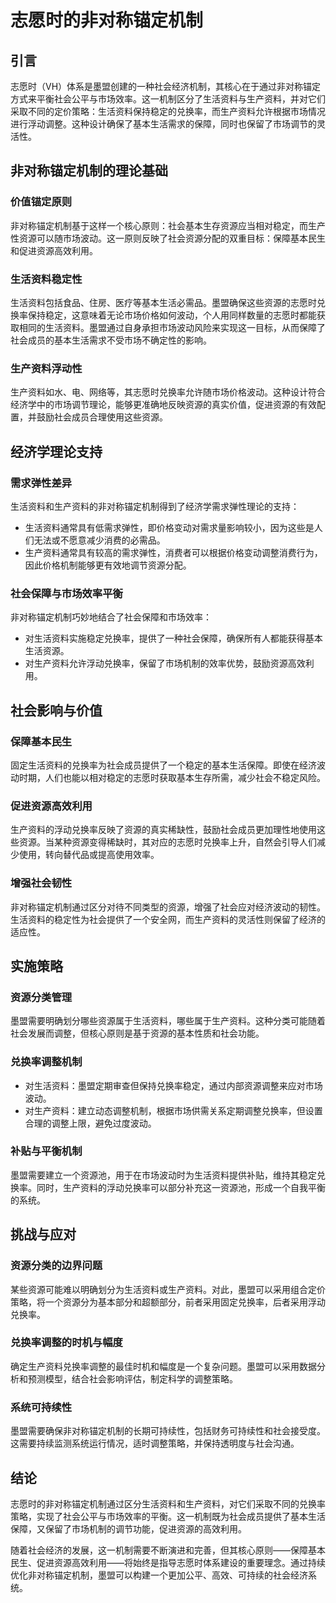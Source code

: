 # 志愿时的非对称锚定机制

## 引言
志愿时（VH）体系是墨盟创建的一种社会经济机制，其核心在于通过非对称锚定方式来平衡社会公平与市场效率。这一机制区分了生活资料与生产资料，并对它们采取不同的定价策略：生活资料保持稳定的兑换率，而生产资料允许根据市场情况进行浮动调整。这种设计确保了基本生活需求的保障，同时也保留了市场调节的灵活性。

## 非对称锚定机制的理论基础

### 价值锚定原则
非对称锚定机制基于这样一个核心原则：社会基本生存资源应当相对稳定，而生产性资源可以随市场波动。这一原则反映了社会资源分配的双重目标：保障基本民生和促进资源高效利用。

### 生活资料稳定性
生活资料包括食品、住房、医疗等基本生活必需品。墨盟确保这些资源的志愿时兑换率保持稳定，这意味着无论市场价格如何波动，个人用同样数量的志愿时都能获取相同的生活资料。墨盟通过自身承担市场波动风险来实现这一目标，从而保障了社会成员的基本生活需求不受市场不确定性的影响。

### 生产资料浮动性
生产资料如水、电、网络等，其志愿时兑换率允许随市场价格波动。这种设计符合经济学中的市场调节理论，能够更准确地反映资源的真实价值，促进资源的有效配置，并鼓励社会成员合理使用这些资源。

## 经济学理论支持

### 需求弹性差异
生活资料和生产资料的非对称锚定机制得到了经济学需求弹性理论的支持：
- 生活资料通常具有低需求弹性，即价格变动对需求量影响较小，因为这些是人们无法或不愿意减少消费的必需品。
- 生产资料通常具有较高的需求弹性，消费者可以根据价格变动调整消费行为，因此价格机制能够更有效地调节资源分配。

### 社会保障与市场效率平衡
非对称锚定机制巧妙地结合了社会保障和市场效率：
- 对生活资料实施稳定兑换率，提供了一种社会保障，确保所有人都能获得基本生活资源。
- 对生产资料允许浮动兑换率，保留了市场机制的效率优势，鼓励资源高效利用。

## 社会影响与价值

### 保障基本民生
固定生活资料的兑换率为社会成员提供了一个稳定的基本生活保障。即使在经济波动时期，人们也能以相对稳定的志愿时获取基本生存所需，减少社会不稳定风险。

### 促进资源高效利用
生产资料的浮动兑换率反映了资源的真实稀缺性，鼓励社会成员更加理性地使用这些资源。当某种资源变得稀缺时，其对应的志愿时兑换率上升，自然会引导人们减少使用，转向替代品或提高使用效率。

### 增强社会韧性
非对称锚定机制通过区分对待不同类型的资源，增强了社会应对经济波动的韧性。生活资料的稳定性为社会提供了一个安全网，而生产资料的灵活性则保留了经济的适应性。

## 实施策略

### 资源分类管理
墨盟需要明确划分哪些资源属于生活资料，哪些属于生产资料。这种分类可能随着社会发展而调整，但核心原则是基于资源的基本性质和社会功能。

### 兑换率调整机制
- 对生活资料：墨盟定期审查但保持兑换率稳定，通过内部资源调整来应对市场波动。
- 对生产资料：建立动态调整机制，根据市场供需关系定期调整兑换率，但设置合理的调整上限，避免过度波动。

### 补贴与平衡机制
墨盟需要建立一个资源池，用于在市场波动时为生活资料提供补贴，维持其稳定兑换率。同时，生产资料的浮动兑换率可以部分补充这一资源池，形成一个自我平衡的系统。

## 挑战与应对

### 资源分类的边界问题
某些资源可能难以明确划分为生活资料或生产资料。对此，墨盟可以采用组合定价策略，将一个资源分为基本部分和超额部分，前者采用固定兑换率，后者采用浮动兑换率。

### 兑换率调整的时机与幅度
确定生产资料兑换率调整的最佳时机和幅度是一个复杂问题。墨盟可以采用数据分析和预测模型，结合社会影响评估，制定科学的调整策略。

### 系统可持续性
墨盟需要确保非对称锚定机制的长期可持续性，包括财务可持续性和社会接受度。这需要持续监测系统运行情况，适时调整策略，并保持透明度与社会沟通。

## 结论
志愿时的非对称锚定机制通过区分生活资料和生产资料，对它们采取不同的兑换率策略，实现了社会公平与市场效率的平衡。这一机制既为社会成员提供了基本生活保障，又保留了市场机制的调节功能，促进资源的高效利用。

随着社会经济的发展，这一机制需要不断演进和完善，但其核心原则——保障基本民生、促进资源高效利用——将始终是指导志愿时体系建设的重要理念。通过持续优化非对称锚定机制，墨盟可以构建一个更加公平、高效、可持续的社会经济系统。
